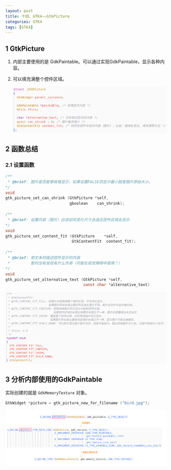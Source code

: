 ```yaml
---
layout: post
title: 十四、GTK4——GtkPicture
categories: GTK4
tags: [GTK4]
---
```


## 1 GtkPicture

1. 内部主要使用的是 GdkPaintable。可以通过实现GdkPaintable，显示各种内容。

2. 可以填充满整个控件区域。
    
    ![alt text](/assets/GTK4/14_Picture/image/image-1.png)

## 2 函数总结

### 2.1 设置函数

```c
/**
 * @brief: 图片是否能够收缩显示，如果设置FALSE则显示最小就是图片原始大小。
*/
void
gtk_picture_set_can_shrink (GtkPicture *self,
                            gboolean    can_shrink);

/**
 * @brief: 设置内容（图片）应该如何变化尺寸去适应控件区域去显示
*/
void
gtk_picture_set_content_fit (GtkPicture    *self,
                             GtkContentFit  content_fit);            

/**
 * @brief: 用文本的描述控件显示的内容
 *         暂时没有发现有什么作用（可能在视觉障碍中使用？）
*/
void
gtk_picture_set_alternative_text (GtkPicture *self,
                                  const char *alternative_text)                                      
```

![alt text](/assets/GTK4/14_Picture/image/image-2.png)

## 3 分析内部使用的GdkPaintable

实际创建的就是 `GdkMemoryTexture` 对象。

```c
GtkWidget *picture = gtk_picture_new_for_filename ("bird.jpg");
```

![alt text](/assets/GTK4/14_Picture/image/image.png)
